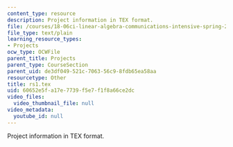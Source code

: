 ```yaml
---
content_type: resource
description: Project information in TEX format.
file: /courses/18-06ci-linear-algebra-communications-intensive-spring-2004/60652e5fa17e7739f5e7f1f8a66ce2dc_rs1.tex
file_type: text/plain
learning_resource_types:
- Projects
ocw_type: OCWFile
parent_title: Projects
parent_type: CourseSection
parent_uid: de3df049-521c-7063-56c9-8fdb65ea58aa
resourcetype: Other
title: rs1.tex
uid: 60652e5f-a17e-7739-f5e7-f1f8a66ce2dc
video_files:
  video_thumbnail_file: null
video_metadata:
  youtube_id: null
---
```

Project information in TEX format.

